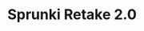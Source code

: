 ---
slug: sprunki-retake-20
title: Sprunki Retake 2.0
description: "Sprunki Retake 2.0 is an exciting online game. Play for free directly in your browser!"
icon: /images/popular_mods/Sprunki Retake 2.0.png
url: https://wowtbc.net/sprunkin/sprunki-retake2/index.html
previewImage: /images/popular_mods/Sprunki Retake 2.0.png
type: popular mods

# SEO配置
seo:
  title: "Sprunki Retake 2.0 - Play Free Online Game | Fun Browser Games"
  description: "Sprunki Retake 2.0 - Play this fun online game for free in your browser. No download required!"
  ogImage: "/images/popular_mods/Sprunki Retake 2.0.png"
  keywords: "sprunki-retake-20, online game, browser game, free game, popular mods game, play online"

videoUrls:
  - https://www.youtube.com/embed/example1
  - https://www.youtube.com/embed/example2

whyPlay:
  title: "Why Play Sprunki Retake 2.0?"
  items:
    - "Immersive Gameplay: Sprunki Retake 2.0 offers an engaging and immersive gaming experience that will keep you entertained for hours"
    - "Challenging Levels: Test your skills with increasingly difficult challenges and obstacles"
    - "Beautiful Graphics: Enjoy stunning visuals and smooth animations that bring the game world to life"
    - "Regular Updates: New content and features are added regularly to keep the game fresh and exciting"
    - "Free to Play: Experience all the fun without spending a penny"
    - "Community Features: Connect with other players, share strategies, and compete for high scores"
    - "Cross-Platform: Play on any device with a web browser, no downloads required"

features:
  title: "Key Features of Sprunki Retake 2.0"
  image: "/images/popular_mods/Sprunki Retake 2.0.png"
  items:
    - "Intuitive Controls: Easy to learn controls make Sprunki Retake 2.0 accessible for players of all skill levels"
    - "Multiple Game Modes: Enjoy various gameplay options that provide different challenges and experiences"
    - "Character Customization: Personalize your gaming experience with unique characters and items"
    - "Achievement System: Complete special tasks to earn rewards and recognition"
    - "Leaderboards: Compete with players worldwide and see who can achieve the highest scores"

characteristics:
  title: "Game Characteristics"
  image: "/images/popular_mods/Sprunki Retake 2.0.png"
  items:
    - "Genre: Popular mods game with elements of strategy and skill"
    - "Difficulty: Suitable for both casual gamers and those seeking a challenge"
    - "Play Time: Quick sessions or extended gameplay, depending on your preference"
    - "Art Style: Vibrant and engaging visuals that enhance the gaming experience"
    - "Sound Design: Immersive audio that complements the gameplay perfectly"

info: "Sprunki Retake 2.0 is an exciting online game that offers players a unique and engaging gaming experience. With its intuitive controls, stunning visuals, and challenging gameplay, Sprunki Retake 2.0 provides hours of entertainment for players of all ages and skill levels. Whether you're looking for a quick gaming session during a break or an extended play session, Sprunki Retake 2.0 delivers an immersive experience that will keep you coming back for more. The game features multiple levels of increasing difficulty, ensuring that players are constantly challenged as they progress. With regular updates adding new content and features, Sprunki Retake 2.0 remains fresh and exciting, providing endless entertainment options for its growing community of players."

howToPlayIntro: "Welcome to Sprunki Retake 2.0! This guide will walk you through the basics and help you master the game. Whether you're a beginner or looking to improve your skills, these tips and instructions will enhance your gaming experience."

howToPlaySteps:
  - title: "Getting Started"
    description: "Begin your Sprunki Retake 2.0 adventure by familiarizing yourself with the controls. Use your keyboard or mouse to navigate through the game interface. The tutorial will guide you through the basic mechanics and help you understand the objectives."
  - title: "Understanding the Objectives"
    description: "In Sprunki Retake 2.0, your main goal is to progress through levels by completing specific objectives. Each level presents unique challenges that require different strategies and approaches."
  - title: "Mastering the Controls"
    description: "Practice using the controls to improve your precision and reaction time. Sprunki Retake 2.0 requires quick reflexes and strategic thinking to overcome obstacles and defeat opponents."
  - title: "Utilizing Power-ups"
    description: "Collect power-ups throughout the game to enhance your abilities and overcome difficult challenges. Each power-up offers unique advantages that can be crucial for success."
  - title: "Developing Strategies"
    description: "As you progress in Sprunki Retake 2.0, develop effective strategies for different scenarios. Analyze patterns, anticipate challenges, and adapt your approach to maximize your performance."

faq:
  title: "Frequently Asked Questions about Sprunki Retake 2.0"
  items:
    - question: "Is Sprunki Retake 2.0 free to play?"
      answer: "Yes, Sprunki Retake 2.0 is completely free to play directly in your web browser. No downloads or purchases are required to enjoy the full game experience."
    - question: "Can I play Sprunki Retake 2.0 on mobile devices?"
      answer: "Yes, Sprunki Retake 2.0 is optimized for both desktop and mobile play. You can enjoy the game on any device with a web browser and internet connection."
    - question: "Are there any in-game purchases?"
      answer: "While Sprunki Retake 2.0 is free to play, there may be optional in-game purchases available for cosmetic items or additional features that don't affect core gameplay."
    - question: "How often is Sprunki Retake 2.0 updated?"
      answer: "The developers regularly update Sprunki Retake 2.0 with new content, features, and improvements based on player feedback and game performance."
    - question: "Can I play Sprunki Retake 2.0 offline?"
      answer: "Currently, Sprunki Retake 2.0 requires an internet connection to play as it's a browser-based online game."
    - question: "Is Sprunki Retake 2.0 suitable for children?"
      answer: "Yes, Sprunki Retake 2.0 is designed to be family-friendly and suitable for players of all ages."
    - question: "How do I report bugs or issues?"
      answer: "If you encounter any problems while playing Sprunki Retake 2.0, you can report them through the game's support page or contact the developers directly through their website."
    - question: "Still Have Questions?"
      answer: "If you have additional questions about Sprunki Retake 2.0 that aren't covered in this FAQ, please visit our support center or contact our customer service team for assistance."
---